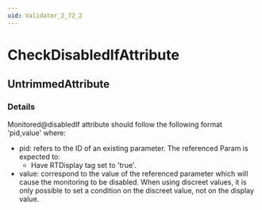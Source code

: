 ```yaml
---
uid: Validator_2_72_2
---
```


# CheckDisabledIfAttribute

## UntrimmedAttribute

<!-- Description, Properties, ... sections are auto-generated. -->
<!-- REPLACE ME AUTO-GENERATION -->

### Details

Monitored@disabledIf attribute should follow the following format 'pid,value' where:
- pid: refers to the ID of an existing parameter.
  The referenced Param is expected to:
    - Have RTDisplay tag set to 'true'.
- value: correspond to the value of the referenced parameter which will cause the monitoring to be disabled.
  When using discreet values, it is only possible to set a condition on the discreet value, not on the display value.

<!-- Uncomment to add example code -->
<!--### Example code-->
